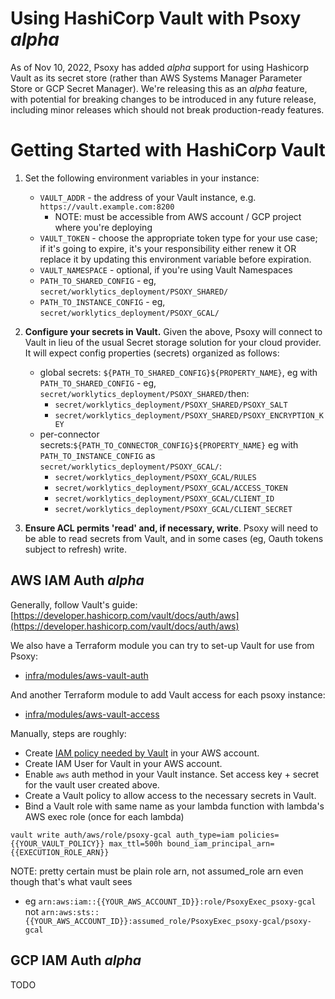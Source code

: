 # Using HashiCorp Vault with Psoxy *alpha*

As of Nov 10, 2022, Psoxy has added *alpha* support for using Hashicorp Vault as its secret store
(rather than AWS Systems Manager Parameter Store or GCP Secret Manager). We're releasing this as an
*alpha* feature, with potential for breaking changes to be introduced in any future release,
including minor releases which should not break production-ready features.

# Getting Started with HashiCorp Vault

  1. Set the following environment variables in your instance:

     * `VAULT_ADDR` - the address of your Vault instance, e.g. `https://vault.example.com:8200`
       * NOTE: must be accessible from AWS account / GCP project where you're deploying
     * `VAULT_TOKEN` - choose the appropriate token type for your use case; if it's going to expire,
        it's your responsibility either renew it OR replace it by updating this environment variable
        before expiration.
     * `VAULT_NAMESPACE` - optional, if you're using Vault Namespaces
     * `PATH_TO_SHARED_CONFIG` - eg, `secret/worklytics_deployment/PSOXY_SHARED/`
     * `PATH_TO_INSTANCE_CONFIG` - eg, `secret/worklytics_deployment/PSOXY_GCAL/`

  2. **Configure your secrets in Vault.** Given the above, Psoxy will connect to Vault in lieu of
     the usual Secret storage solution for your cloud provider. It will expect config properties
     (secrets) organized as follows:
        * global secrets: `${PATH_TO_SHARED_CONFIG}${PROPERTY_NAME}`, eg with
          `PATH_TO_SHARED_CONFIG` - eg, `secret/worklytics_deployment/PSOXY_SHARED/`then:
            * `secret/worklytics_deployment/PSOXY_SHARED/PSOXY_SALT`
            * `secret/worklytics_deployment/PSOXY_SHARED/PSOXY_ENCRYPTION_KEY`
        * per-connector secrets:`${PATH_TO_CONNECTOR_CONFIG}${PROPERTY_NAME}` eg with
          `PATH_TO_INSTANCE_CONFIG` as `secret/worklytics_deployment/PSOXY_GCAL/`:
            * `secret/worklytics_deployment/PSOXY_GCAL/RULES`
            * `secret/worklytics_deployment/PSOXY_GCAL/ACCESS_TOKEN`
            * `secret/worklytics_deployment/PSOXY_GCAL/CLIENT_ID`
            * `secret/worklytics_deployment/PSOXY_GCAL/CLIENT_SECRET`

   3. **Ensure ACL permits 'read' and, if necessary, write**. Psoxy will need to be able to read
      secrets from Vault, and in some cases (eg, Oauth tokens subject to refresh) write.


## AWS IAM Auth *alpha*

Generally, follow Vault's guide: [https://developer.hashicorp.com/vault/docs/auth/aws](https://developer.hashicorp.com/vault/docs/auth/aws)

We also have a Terraform module you can try to set-up Vault for use from Psoxy:
  - [infra/modules/aws-vault-auth](../infra/modules/aws-vault-auth)

And another Terraform module to add Vault access for each psoxy instance:
  - [infra/modules/aws-vault-access](../infra/modules/aws-vault-access)


Manually, steps are roughly:
  - Create [IAM policy needed by Vault](https://developer.hashicorp.com/vault/docs/auth/aws#recommended-vault-iam-policy) in your AWS account.
  - Create IAM User for Vault in your AWS account.
  - Enable `aws` auth method in your Vault instance. Set access key + secret for the vault user created above.
  - Create a Vault policy to allow access to the necessary secrets in Vault.
  - Bind a Vault role with same name as your lambda function with lambda's AWS exec role (once for each lambda)
```shell
vault write auth/aws/role/psoxy-gcal auth_type=iam policies={{YOUR_VAULT_POLICY}} max_ttl=500h bound_iam_principal_arn={{EXECUTION_ROLE_ARN}}
```

NOTE: pretty certain must be plain role arn, not assumed_role arn even though that's what vault sees
 - eg `arn:aws:iam::{{YOUR_AWS_ACCOUNT_ID}}:role/PsoxyExec_psoxy-gcal` not `arn:aws:sts::{{YOUR_AWS_ACCOUNT_ID}}:assumed_role/PsoxyExec_psoxy-gcal/psoxy-gcal`

## GCP IAM Auth *alpha*

TODO
